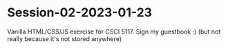 # Session-02-2023-01-23

Vanilla HTML/CSS/JS exercise for CSCI 5117. Sign my guestbook :) (but not really because it's not stored anywhere)
